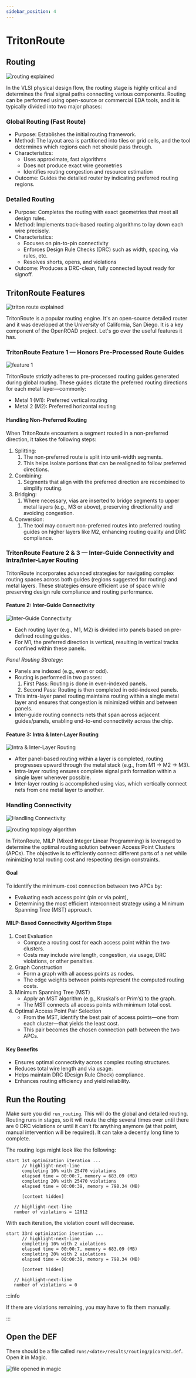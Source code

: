 ```yaml
---
sidebar_position: 4
---
```


# TritonRoute

## Routing

![routing explained](./Triton-Route-Images/triton.png)

In the VLSI physical design flow, the routing stage is highly critical and determines the final signal paths connecting various components. Routing can be performed using open-source or commercial EDA tools, and it is typically divided into two major phases:

### Global Routing (Fast Route)

* Purpose: Establishes the initial routing framework.
* Method: The layout area is partitioned into tiles or grid cells, and the tool determines which regions each net should pass through.
* Characteristics:
  * Uses approximate, fast algorithms
  * Does not produce exact wire geometries
  * Identifies routing congestion and resource estimation
* Outcome: Guides the detailed router by indicating preferred routing regions.

### Detailed Routing

* Purpose: Completes the routing with exact geometries that meet all design rules.
* Method: Implements track-based routing algorithms to lay down each wire precisely.
* Characteristics:
  * Focuses on pin-to-pin connectivity
  * Enforces Design Rule Checks (DRC) such as width, spacing, via rules, etc.
  * Resolves shorts, opens, and violations
* Outcome: Produces a DRC-clean, fully connected layout ready for signoff.

## TritonRoute Features

![triton route explained](./Triton-Route-Images/triton-details.png)

TritonRoute is a popular routing engine. It's an open-source detailed router and it was developed at the University of California, San Diego. It is a key component of the OpenROAD project. Let's go over the useful features it has.

### TritonRoute Feature 1 — Honors Pre-Processed Route Guides

![feature 1](./Triton-Route-Images/feature-1.png)

TritonRoute strictly adheres to pre-processed routing guides generated during global routing. These guides dictate the preferred routing directions for each metal layer—commonly:

* Metal 1 (M1): Preferred vertical routing
* Metal 2 (M2): Preferred horizontal routing

#### Handling Non-Preferred Routing

When TritonRoute encounters a segment routed in a non-preferred direction, it takes the following steps:

1. Splitting:
   1. The non-preferred route is split into unit-width segments.
   2. This helps isolate portions that can be realigned to follow preferred directions.
2. Combining:
   1. Segments that align with the preferred direction are recombined to simplify routing.
3. Bridging:
   1. Where necessary, vias are inserted to bridge segments to upper metal layers (e.g., M3 or above), preserving directionality and avoiding congestion.
4. Conversion:
   1. The tool may convert non-preferred routes into preferred routing guides on higher layers like M2, enhancing routing quality and DRC compliance.

### TritonRoute Feature 2 & 3 — Inter-Guide Connectivity and Intra/Inter-Layer Routing

TritonRoute incorporates advanced strategies for navigating complex routing spaces across both guides (regions suggested for routing) and metal layers. These strategies ensure efficient use of space while preserving design rule compliance and routing performance.

#### Feature 2: Inter-Guide Connectivity

![Inter-Guide Connectivity](./Triton-Route-Images/connect.png)

* Each routing layer (e.g., M1, M2) is divided into panels based on pre-defined routing guides.
* For M1, the preferred direction is vertical, resulting in vertical tracks confined within these panels.

*Panel Routing Strategy:*

* Panels are indexed (e.g., even or odd).
* Routing is performed in two passes:
  1. First Pass: Routing is done in even-indexed panels.
  2. Second Pass: Routing is then completed in odd-indexed panels.
* This intra-layer panel routing maintains routing within a single metal layer and ensures that congestion is minimized within and between panels.
* Inter-guide routing connects nets that span across adjacent guides/panels, enabling end-to-end connectivity across the chip.

#### Feature 3: Intra & Inter-Layer Routing

![Intra & Inter-Layer Routing](./Triton-Route-Images/layer-route.png)

* After panel-based routing within a layer is completed, routing progresses upward through the metal stack (e.g., from M1 → M2 → M3).
* Intra-layer routing ensures complete signal path formation within a single layer whenever possible.
* Inter-layer routing is accomplished using vias, which vertically connect nets from one metal layer to another.

### Handling Connectivity

![Handling Connectivity](./Triton-Route-Images/handle-connect.png)

![routing topology algorithm](./Triton-Route-Images/algorithm.png)

In TritonRoute, MILP (Mixed Integer Linear Programming) is leveraged to determine the optimal routing solution between Access Point Clusters (APCs). The objective is to efficiently connect different parts of a net while minimizing total routing cost and respecting design constraints.

#### Goal

To identify the minimum-cost connection between two APCs by:

* Evaluating each access point (pin or via point),
* Determining the most efficient interconnect strategy using a Minimum Spanning Tree (MST) approach.

#### MILP-Based Connectivity Algorithm Steps

1. Cost Evaluation
   * Compute a routing cost for each access point within the two clusters.
   * Costs may include wire length, congestion, via usage, DRC violations, or other penalties.
2. Graph Construction
   * Form a graph with all access points as nodes.
   * The edge weights between points represent the computed routing costs.
3. Minimum Spanning Tree (MST)
   * Apply an MST algorithm (e.g., Kruskal’s or Prim’s) to the graph.
   * The MST connects all access points with minimum total cost.
4. Optimal Access Point Pair Selection
   * From the MST, identify the best pair of access points—one from each cluster—that yields the least cost.
   * This pair becomes the chosen connection path between the two APCs.

#### Key Benefits

* Ensures optimal connectivity across complex routing structures.
* Reduces total wire length and via usage.
* Helps maintain DRC (Design Rule Check) compliance.
* Enhances routing efficiency and yield reliability.

## Run the Routing

Make sure you did `run_routing`. This will do the global and detailed routing. Routing runs in stages, so it will route the chip several times over until there are 0 DRC violations or until it can't fix anything anymore (at that point, manual intervention will be required). It can take a decently long time to complete.

The routing logs might look like the following:

```plaintext
start 1st optimization iteration ...
      // highlight-next-line
      completing 10% with 25470 violations
      elapsed time = 00:00:7, memory = 683.09 (MB)
      completing 20% with 25470 violations
      elapsed time = 00:00:39, memory = 798.34 (MB)

      [content hidden]

   // highlight-next-line
   number of violations = 12012
```

With each iteration, the violation count will decrease.

```plaintext
start 33rd optimization iteration ...
      // highlight-next-line
      completing 10% with 2 violations
      elapsed time = 00:00:7, memory = 683.09 (MB)
      completing 20% with 2 violations
      elapsed time = 00:00:39, memory = 798.34 (MB)

      [content hidden]

   // highlight-next-line
   number of violations = 0
```

:::info

If there are violations remaining, you may have to fix them manually.

:::

## Open the DEF

There should be a file called `runs/<date>/results/routing/picorv32.def`. Open it in Magic.

![file opened in magic](./Triton-Route-Images/magic.png)
